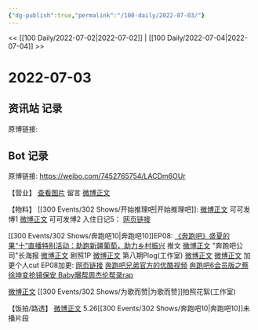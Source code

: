 ```yaml
---
{"dg-publish":true,"permalink":"/100-daily/2022-07-03/"}
---
```



<< [[100 Daily/2022-07-02\|2022-07-02]] | [[100 Daily/2022-07-04\|2022-07-04]] >>

# 2022-07-03

## 资讯站 记录

原博链接:

## Bot 记录

原博链接: https://weibo.com/7452765754/LACDm6OUr

【营业】
[查看图片](https://wx2.sinaimg.cn/large/0088n2Pggy1h3u42ta0j0j30yi07djrm.jpg) 留言 [微博正文](https://weibo.com/1736988591/LAsTUAklC)

【物料】
[[300 Events/302 Shows/开始推理吧\|开始推理吧]]:
[微博正文](https://weibo.com/7736960489/LAzV1ygly) 可可发博1
[微博正文](https://weibo.com/7736960489/LAA5Y1uhj) 可可发博2
入住日记5：
[网页链接](https://weibo.cn/sinaurl?u=https%3A%2F%2Fv.qq.com%2Fx%2Fcover%2Fmzc00200qka8icg.html)

[[300 Events/302 Shows/奔跑吧10\|奔跑吧10]]EP08:
[《奔跑吧》盛夏的果“十”直播特别活动：助跑新疆葡萄，助力乡村振兴](https://weibo.cn/sinaurl?u=https%3A%2F%2Fmp.weixin.qq.com%2Fs%2FSNSyIw6jaoZvXNZ5kXEDtQ) 推文
[微博正文](https://weibo.com/5242381821/LAyhiApV5) "奔跑吧公司"长海报
[微博正文](https://weibo.com/5242381821/LAzQJ1mFc) 剧照1P
[微博正文](https://weibo.com/7478855230/LAyhkChIZ) 第八期Plog(工作室)
[微博正文](https://weibo.com/5876797510/LAytthKuD) [微博正文](https://weibo.com/1371117067/LAynqfGD2) 加更个人cut
EP08加更:
[网页链接](https://weibo.cn/sinaurl?u=https%3A%2F%2Fv.qq.com%2Fx%2Fcover%2Fmzc002004wueoj8.html)
[奔跑吧兄弟官方的优酷视频](https://weibo.cn/sinaurl?u=https%3A%2F%2Fv.youku.com%2Fv_show%2Fid_XNTg2OTY1Mzc0OA%3D%3D.html%3Fspm%3Da2h0c.8166622.PhoneSokuProgram_2.dselectbutton_1%26showid%3Ddebf09fea69e417bb028)
[奔跑吧6会员版之蔡徐坤变抢镜保安 Baby曝帮周杰伦帮录rap](https://weibo.cn/sinaurl?u=https%3A%2F%2Fwww.iqiyi.com%2Fv_14zonnk597g.html)

[微博正文](https://weibo.com/7478855230/LAz5rrFPI) [[300 Events/302 Shows/为歌而赞\|为歌而赞]]拍照花絮(工作室)

【饭拍/路透】
[微博正文](https://weibo.com/6433509682/LvHovCL41) 5.26[[300 Events/302 Shows/奔跑吧10\|奔跑吧10]]未播片段
